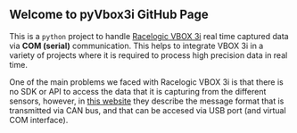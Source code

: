 ## Welcome to pyVbox3i GitHub Page

This is a `python` project to handle [Racelogic VBOX 3i](https://www.vboxautomotive.co.uk/index.php/en/products/data-loggers/vbox-3i) real time captured data via **COM (serial)** communication. This helps to integrate VBOX 3i in a variety of projects where it is required to process high precision data in real time.

One of the main problems we faced with Racelogic VBOX 3i is that there is no SDK or API to access the data that it is capturing from the different sensors, however, in [this website](https://racelogic.support/01VBOX_Automotive/01VBOX_data_loggers/VBOX_3i_Range/VBOX_3i_User_Manual_(All_Variants)/15_-_VB3i_Technical_Properties/VB3i_CAN_Output) they describe the message format that is transmitted via CAN bus, and that can be accesed via USB port (and virtual COM interface).
